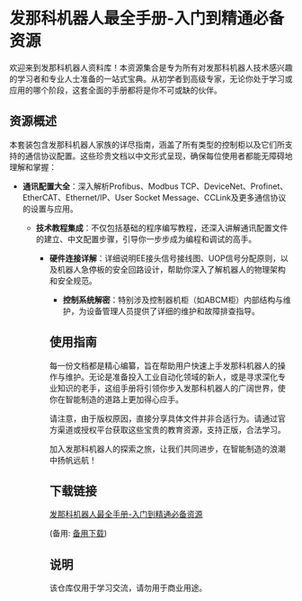 # 发那科机器人最全手册-入门到精通必备资源

欢迎来到发那科机器人资料库！本资源集合是专为所有对发那科机器人技术感兴趣的学习者和专业人士准备的一站式宝典。从初学者到高级专家，无论你处于学习或应用的哪个阶段，这套全面的手册都将是你不可或缺的伙伴。

## 资源概述

本套装包含发那科机器人家族的详尽指南，涵盖了所有类型的控制柜以及它们所支持的通信协议配置。这些珍贵文档以中文形式呈现，确保每位使用者都能无障碍地理解和掌握：

- **通讯配置大全**：深入解析Profibus、Modbus TCP、DeviceNet、Profinet、EtherCAT、Ethernet/IP、User Socket Message、CCLink及更多通信协议的设置与应用。

  - **技术教程集成**：不仅包括基础的程序编写教程，还深入讲解通讯配置文件的建立、中文配置步骤，引导你一步步成为编程和调试的高手。

    - **硬件连接详解**：详细说明EE接头信号接线图、UOP信号分配原则，以及机器人急停板的安全回路设计，帮助你深入了解机器人的物理架构和安全规范。

      - **控制系统解密**：特别涉及控制器机柜（如ABCM柜）内部结构与维护，为设备管理人员提供了详细的维护和故障排查指导。

      ## 使用指南

      每一份文档都是精心编纂，旨在帮助用户快速上手发那科机器人的操作与维护。无论是准备投入工业自动化领域的新人，或是寻求深化专业知识的老手，这组手册将引领你步入发那科机器人的广阔世界，使你在智能制造的道路上更加得心应手。

      请注意，由于版权原因，直接分享具体文件并非合适行为。请通过官方渠道或授权平台获取这些宝贵的教育资源，支持正版，合法学习。

      加入发那科机器人的探索之旅，让我们共同进步，在智能制造的浪潮中扬帆远航！

      ## 下载链接
      [发那科机器人最全手册-入门到精通必备资源](https://pan.quark.cn/s/c3270e7b9ec7) 

      (备用: [备用下载](https://pan.baidu.com/s/1SmN5_PMFUtyVnhHB8Dq5Bg?pwd=1234))

      ## 说明

      该仓库仅用于学习交流，请勿用于商业用途。
